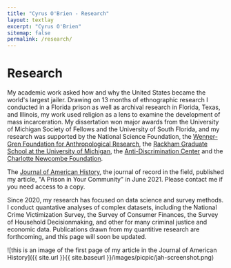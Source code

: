 ```yaml
---
title: "Cyrus O'Brien - Research"
layout: textlay
excerpt: "Cyrus O'Brien"
sitemap: false
permalink: /research/
---
```


# Research

My academic work asked how and why the United States became the world's largest jailer. Drawing on 13 months of ethnographic research I conducted in a Florida prison as well as archival research in Florida, Texas, and Illinois, my work used religion as a lens to examine the development of mass incarceration. My dissertation won major awards from the University of Michigan Society of Fellows and the University of South Florida, and my research was supported by the National Science Foundation, the [Wenner-Gren Foundation for Anthropological Research](http://www.wennergren.org/grantees/obrien-cyrus-james), the [Rackham Graduate School at the University of Michigan](https://www.rackham.umich.edu/blog/announcing-2016-2017-rackham-predoctoral-fellowship-winners), the [Anti-Discrimination Center](http://www.antibiaslaw.com/) and the [Charlotte Newcombe Foundation](http://woodrow.org/news/2017-newcombe-fellows-named/).


The [Journal of American History](https://doi.org/10.1093/jahist/jaab065), the journal of record in the field, published my article, "A Prison in Your Community" in June 2021. Please contact me if you need access to a copy.

Since 2020, my research has focused on data science and survey methods. I conduct quantative analyses of complex datasets, including the National Crime Victimization Survey, the Survey of Consumer Finances, the Survey of Household Decisionmaking, and other for many criminal justice and economic data. Publications drawn from my quantitive research are forthcoming, and this page will soon be updated.

![this is an image of the first page of my article in the Journal of American History]({{ site.url }}{{ site.baseurl }}/images/picpic/jah-screenshot.png)
